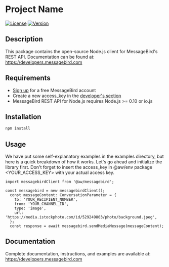 # Project Name

[![License](https://img.shields.io/badge/license-ISC-blue.svg)](LICENSE)
[![Version](https://img.shields.io/badge/version-v1.0.0-brightgreen)]()

## Description

This package contains the open-source Node.js client for MessageBird's REST API. Documentation can be found at: https://developers.messagebird.com

## Requirements

- [Sign up](https://dashboard.messagebird.com/en/login) for a free MessageBird account
- Create a new access_key in the [developer's section](https://dashboard.messagebird.com/en/developers/settings)
- MessageBird REST API for Node.js requires Node.js >= 0.10 or io.js

## Installation

```bash
npm install
```

## Usage

We have put some self-explanatory examples in the examples directory, but here is a quick breakdown of how it works. Let's go ahead and initialize the library first. Don't forget to insert the access_key in @aw/env package <YOUR_ACCESS_KEY> with your actual access key.

```
import messagebirdClient from '@aw/messagebird';

const messagebird = new messagebirdClient();
  const messageContent: ConversationParameter = {
    to: 'YOUR_RECIPIENT_NUMBER',
    from: 'YOUR_CHANNEL_ID',
    type: 'image',
    url: 'https://media.istockphoto.com/id/529249803/photo/background.jpeg',
  };
  const response = await messagebird.sendMediaMessage(messageContent);
```

## Documentation
Complete documentation, instructions, and examples are available at: https://developers.messagebird.com